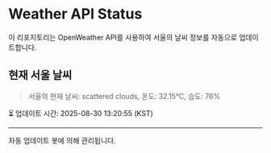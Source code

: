 
# Weather API Status

이 리포지토리는 OpenWeather API를 사용하여 서울의 날씨 정보를 자동으로 업데이트합니다.

## 현재 서울 날씨
> 서울의 현재 날씨: scattered clouds, 온도: 32.15°C, 습도: 76%

⏳ 업데이트 시간: 2025-08-30 13:20:55 (KST)

---
자동 업데이트 봇에 의해 관리됩니다.
